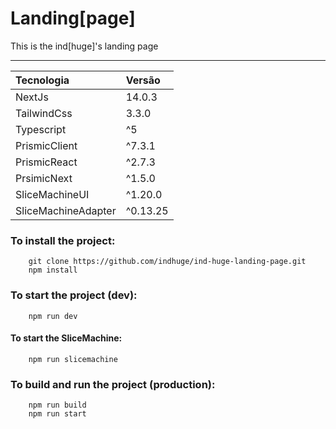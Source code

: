 # Landing[page]

This is the ind[huge]'s landing page

---

| Tecnologia          | Versão   |
| :------------------ | :------- |
| NextJs              | 14.0.3   |
| TailwindCss         | 3.3.0    |
| Typescript          | ^5       |
| PrismicClient       | ^7.3.1   |
| PrismicReact        | ^2.7.3   |
| PrsimicNext         | ^1.5.0   |
| SliceMachineUI      | ^1.20.0  |
| SliceMachineAdapter | ^0.13.25 |

### To install the project:

```
    git clone https://github.com/indhuge/ind-huge-landing-page.git
    npm install
```

### To start the project (dev):

```
    npm run dev
```

#### To start the SliceMachine:

```
    npm run slicemachine
```

### To build and run the project (production):

```
    npm run build
    npm run start
```
